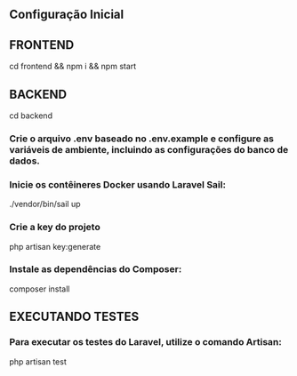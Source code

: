 ## Configuração Inicial
## FRONTEND
cd frontend && 
npm i && 
npm start


## BACKEND
cd backend

### Crie o arquivo .env baseado no .env.example e configure as variáveis de ambiente, incluindo as configurações do banco de dados.

### Inicie os contêineres Docker usando Laravel Sail:
./vendor/bin/sail up

### Crie a key do projeto
php artisan key:generate

### Instale as dependências do Composer:
composer install

## EXECUTANDO TESTES 
### Para executar os testes do Laravel, utilize o comando Artisan:

php artisan test
